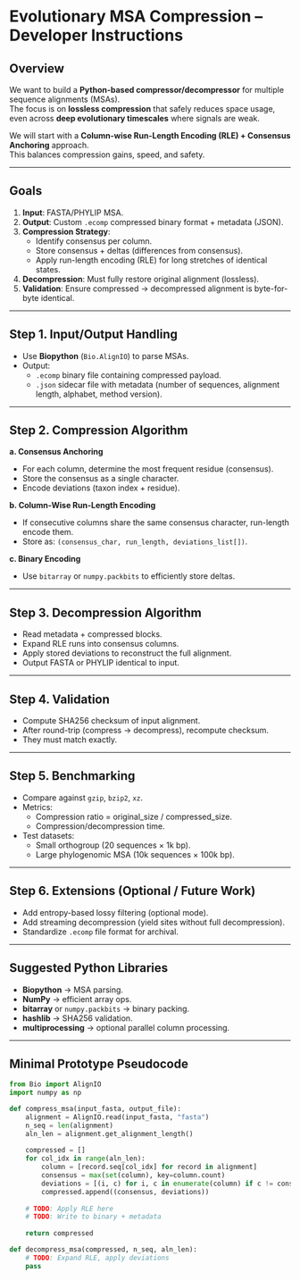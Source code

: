 # Evolutionary MSA Compression – Developer Instructions

## Overview
We want to build a **Python-based compressor/decompressor** for multiple sequence alignments (MSAs).  
The focus is on **lossless compression** that safely reduces space usage, even across **deep evolutionary timescales** where signals are weak.  

We will start with a **Column-wise Run-Length Encoding (RLE) + Consensus Anchoring** approach.  
This balances compression gains, speed, and safety.

---

## Goals
1. **Input**: FASTA/PHYLIP MSA.  
2. **Output**: Custom `.ecomp` compressed binary format + metadata (JSON).  
3. **Compression Strategy**:
   - Identify consensus per column.  
   - Store consensus + deltas (differences from consensus).  
   - Apply run-length encoding (RLE) for long stretches of identical states.  
4. **Decompression**: Must fully restore original alignment (lossless).  
5. **Validation**: Ensure compressed → decompressed alignment is byte-for-byte identical.  

---

## Step 1. Input/Output Handling
- Use **Biopython** (`Bio.AlignIO`) to parse MSAs.  
- Output:
  - `.ecomp` binary file containing compressed payload.  
  - `.json` sidecar file with metadata (number of sequences, alignment length, alphabet, method version).  

---

## Step 2. Compression Algorithm
**a. Consensus Anchoring**
- For each column, determine the most frequent residue (consensus).  
- Store the consensus as a single character.  
- Encode deviations (taxon index + residue).  

**b. Column-Wise Run-Length Encoding**
- If consecutive columns share the same consensus character, run-length encode them.  
- Store as: `(consensus_char, run_length, deviations_list[])`.  

**c. Binary Encoding**
- Use `bitarray` or `numpy.packbits` to efficiently store deltas.  

---

## Step 3. Decompression Algorithm
- Read metadata + compressed blocks.  
- Expand RLE runs into consensus columns.  
- Apply stored deviations to reconstruct the full alignment.  
- Output FASTA or PHYLIP identical to input.  

---

## Step 4. Validation
- Compute SHA256 checksum of input alignment.  
- After round-trip (compress → decompress), recompute checksum.  
- They must match exactly.  

---

## Step 5. Benchmarking
- Compare against `gzip`, `bzip2`, `xz`.  
- Metrics:
  - Compression ratio = original_size / compressed_size.  
  - Compression/decompression time.  
- Test datasets:
  - Small orthogroup (20 sequences × 1k bp).  
  - Large phylogenomic MSA (10k sequences × 100k bp).  

---

## Step 6. Extensions (Optional / Future Work)
- Add entropy-based lossy filtering (optional mode).  
- Add streaming decompression (yield sites without full decompression).  
- Standardize `.ecomp` file format for archival.  

---

## Suggested Python Libraries
- **Biopython** → MSA parsing.  
- **NumPy** → efficient array ops.  
- **bitarray** or `numpy.packbits` → binary packing.  
- **hashlib** → SHA256 validation.  
- **multiprocessing** → optional parallel column processing.  

---

## Minimal Prototype Pseudocode

```python
from Bio import AlignIO
import numpy as np

def compress_msa(input_fasta, output_file):
    alignment = AlignIO.read(input_fasta, "fasta")
    n_seq = len(alignment)
    aln_len = alignment.get_alignment_length()
    
    compressed = []
    for col_idx in range(aln_len):
        column = [record.seq[col_idx] for record in alignment]
        consensus = max(set(column), key=column.count)
        deviations = [(i, c) for i, c in enumerate(column) if c != consensus]
        compressed.append((consensus, deviations))
    
    # TODO: Apply RLE here
    # TODO: Write to binary + metadata
    
    return compressed

def decompress_msa(compressed, n_seq, aln_len):
    # TODO: Expand RLE, apply deviations
    pass
